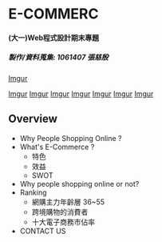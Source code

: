 # E-COMMERC
#### (大一)Web程式設計期末專題
##### 製作/資料蒐集: 1061407 張慈殷 

[Imgur](https://i.imgur.com/FgQ6PBT.jpg)

[Imgur](https://i.imgur.com/FgQ6PBTundefined.jpg)
[Imgur](https://i.imgur.com/K248G7Kundefined.jpg)
[Imgur](https://i.imgur.com/6o0c3N6undefined.jpg)
[Imgur](https://i.imgur.com/4aIjWLIundefined.jpg)
[Imgur](https://i.imgur.com/DIdasZiundefined.jpg)
[Imgur](https://i.imgur.com/aU6HIf1undefined.jpg)
[Imgur](https://i.imgur.com/izRILlpundefined.jpg)

## Overview
- Why People Shopping Online ?
- What's E-Commerce ?
  - 特色
  - 效益
  - SWOT
- Why people shopping online or not?
- Ranking
  - 網購主力年齡層 36~55
  - 跨境購物的消費者
  - 十大電子商務市佔率
- CONTACT US
